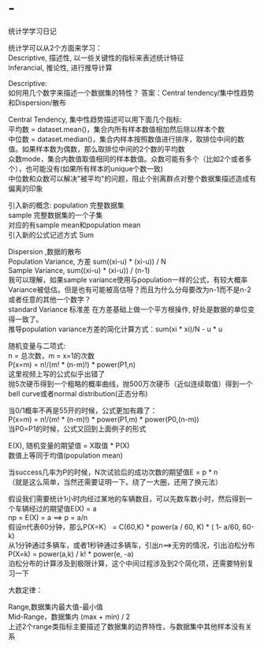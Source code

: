 # -
统计学学习日记

统计学可以从2个方面来学习：  
Descriptive, 描述性, 以一些关键性的指标来表述统计特征  
Inferancial, 推论性, 进行推导计算  

Descriptive:  
如何用几个数字来描述一个数据集的特性？ 答案：Central tendency/集中性趋势和Dispersion/散布  

Central Tendency, 集中性趋势描述可以用下面几个指标:  
平均数 = dataset.mean()，集合内所有样本数值相加然后除以样本个数  
中位数 = dataset.median()，集合内样本按照数值进行排序，取排位中间的数值。如果样本数为偶数，那么取排位中间的2个数的平均数  
众数mode，集合内数值取值相同的样本数值。众数可能有多个（比如2个或者多个），也可能没有(如果所有样本的unique个数一致)  
中位数和众数可以解决"被平均"的问题，阻止个别离群点对整个数据集描述造成有偏离的印象  

引入新的概念: 
population 完整数据集  
sample 完整数据集的一个子集  
对应的有sample mean和population mean  
引入新的公式记述方式  Sum  

Dispersion ,数据的散布  
Population Variance, 方差  sum((xi-u) * (xi-u)) / N  
Sample Variance, sum((xi-u) * (xi-u)) / (n-1)  
我可以理解，如果sample variance使用与population一样的公式，有较大概率Variance被低估。但是也有可能被高估呀？而且为什么分母要改为n-1而不是n-2或者任意的其他一个数字？  
standard Variance 标准差  在方差基础上做一个平方根操作, 好处是数据的单位变得一致了。  
推导population variance方差的简化计算方式：sum(xi * xi)/N - u * u

随机变量与二项式:  
n = 总次数，m = x=1的次数  
P(x=m) = n!/(m! * (n-m)!) * power(P1,n)  
这里视频上写的公式似乎出错了  
抛5次硬币得到一个粗略的概率曲线，抛500万次硬币（近似连续取值）得到一个bell curve或者normal distribution(正态分布)  

当0/1概率不再是55开的时候，公式更加有趣了：  
P(x=m) = n!/(m! * (n-m)!) * power(P1,m) * power(P0,(n-m))  
当P0=P1的时候，公式又回到上面例子的形式  

E(X), 随机变量的期望值 = X取值 * P(X)  
数值上等同于均值(population mean)  

当success几率为P的时候，N次试验后的成功次数的期望值E = p * n  
（就是这么简单，当然还需要证明一下。绕了一大圈，还用了换元法）  

假设我们需要统计1小时内经过某地的车辆数目，可以先数车数小时，然后得到一个车辆经过的期望值E(X) = a  
np = E(X) = a ==> p = a/n  
假设n代表60分钟，那么P(X=K） = C(60,K) * power(a / 60, K) * ( 1- a/60, 60-k)  
从1分钟通过多辆车，或者1秒钟通过多辆车，引出n==>无穷的情况，引出泊松分布  
P(X=k) = power(a,k) / k! * power(e, -a)  
泊松分布的计算涉及到极限计算，这个中间过程涉及到2个简化项，还需要特别复习一下  

大数定律：  



Range,数据集内最大值-最小值  
Mid-Range，数据集内 (max + min) / 2  
上述2个range类指标主要描述了数据集的边界特性，与数据集中其他样本没有关系  
